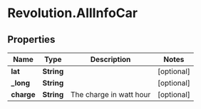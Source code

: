# Revolution.AllInfoCar

## Properties
Name | Type | Description | Notes
------------ | ------------- | ------------- | -------------
**lat** | **String** |  | [optional] 
**_long** | **String** |  | [optional] 
**charge** | **String** | The charge in watt hour | [optional] 


